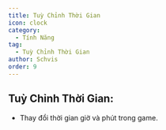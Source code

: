```yaml
---
title: Tuỳ Chỉnh Thời Gian
icon: clock
category:
  - Tính Năng
tag:
  - Tuỳ Chỉnh Thời Gian
author: Schvis
order: 9
---
```


## Tuỳ Chỉnh Thời Gian:
- Thay đổi thời gian giờ và phút trong game.
